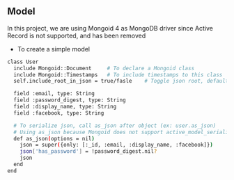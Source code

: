 ## Model
In this project, we are using Mongoid 4 as MongoDB driver since Active Record is not supported, and has been removed

* To create a simple model
```sh
class User
  include Mongoid::Document     # To declare a Mongoid class
  include Mongoid::Timestamps   # To include timestamps to this class
  self.include_root_in_json = true/fasle    # Toggle json root, default false, does not change unless required

  field :email, type: String
  field :password_digest, type: String
  field :display_name, type: String
  field :facebook, type: String

  # To serialize json, call as_json after object (ex: user.as_json)
  # Using as_json because Mongoid does not support active_model_serializers
  def as_json(options = nil)
    json = super({only: [:_id, :email, :display_name, :facebook]})
    json['has_password'] = !password_digest.nil?
    json
  end
end
```
